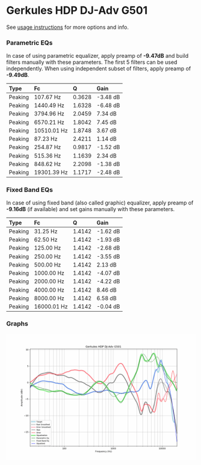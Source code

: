 # Gerkules HDP DJ-Adv G501
See [usage instructions](https://github.com/jaakkopasanen/AutoEq#usage) for more options and info.

### Parametric EQs
In case of using parametric equalizer, apply preamp of **-9.47dB** and build filters manually
with these parameters. The first 5 filters can be used independently.
When using independent subset of filters, apply preamp of **-9.49dB**.

| Type    | Fc          |      Q | Gain     |
|:--------|:------------|:-------|:---------|
| Peaking | 107.67 Hz   | 0.3628 | -3.48 dB |
| Peaking | 1440.49 Hz  | 1.6328 | -6.48 dB |
| Peaking | 3794.96 Hz  | 2.0459 | 7.34 dB  |
| Peaking | 6570.21 Hz  | 1.8042 | 7.45 dB  |
| Peaking | 10510.01 Hz | 1.8748 | 3.67 dB  |
| Peaking | 87.23 Hz    | 2.4211 | 1.14 dB  |
| Peaking | 254.87 Hz   | 0.9817 | -1.52 dB |
| Peaking | 515.36 Hz   | 1.1639 | 2.34 dB  |
| Peaking | 848.62 Hz   | 2.2098 | -1.38 dB |
| Peaking | 19301.39 Hz | 1.1717 | -2.48 dB |

### Fixed Band EQs
In case of using fixed band (also called graphic) equalizer, apply preamp of **-9.16dB**
(if available) and set gains manually with these parameters.

| Type    | Fc          |      Q | Gain     |
|:--------|:------------|:-------|:---------|
| Peaking | 31.25 Hz    | 1.4142 | -1.62 dB |
| Peaking | 62.50 Hz    | 1.4142 | -1.93 dB |
| Peaking | 125.00 Hz   | 1.4142 | -2.68 dB |
| Peaking | 250.00 Hz   | 1.4142 | -3.55 dB |
| Peaking | 500.00 Hz   | 1.4142 | 2.13 dB  |
| Peaking | 1000.00 Hz  | 1.4142 | -4.07 dB |
| Peaking | 2000.00 Hz  | 1.4142 | -4.22 dB |
| Peaking | 4000.00 Hz  | 1.4142 | 8.46 dB  |
| Peaking | 8000.00 Hz  | 1.4142 | 6.58 dB  |
| Peaking | 16000.01 Hz | 1.4142 | -0.04 dB |

### Graphs
![](./Gerkules%20HDP%20DJ-Adv%20G501.png)